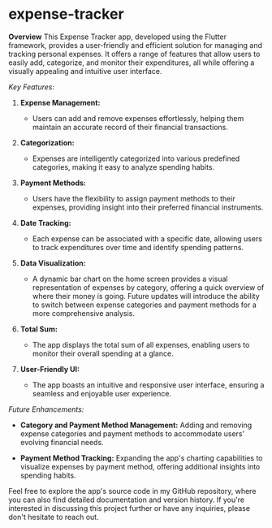 # expense-tracker
**Overview**
This Expense Tracker app, developed using the Flutter framework, provides a user-friendly and efficient solution for managing and tracking personal expenses. It offers a range of features that allow users to easily add, categorize, and monitor their expenditures, all while offering a visually appealing and intuitive user interface.

*Key Features:*

1. **Expense Management:**
   - Users can add and remove expenses effortlessly, helping them maintain an accurate record of their financial transactions.

2. **Categorization:**
   - Expenses are intelligently categorized into various predefined categories, making it easy to analyze spending habits.

3. **Payment Methods:**
   - Users have the flexibility to assign payment methods to their expenses, providing insight into their preferred financial instruments.

4. **Date Tracking:**
   - Each expense can be associated with a specific date, allowing users to track expenditures over time and identify spending patterns.

5. **Data Visualization:**
   - A dynamic bar chart on the home screen provides a visual representation of expenses by category, offering a quick overview of where their money is going. Future updates will introduce the ability to switch between expense categories and payment methods for a more comprehensive analysis.

6. **Total Sum:**
   - The app displays the total sum of all expenses, enabling users to monitor their overall spending at a glance.

7. **User-Friendly UI:**
   - The app boasts an intuitive and responsive user interface, ensuring a seamless and enjoyable user experience.

*Future Enhancements:*

- **Category and Payment Method Management:** Adding and removing expense categories and payment methods to accommodate users' evolving financial needs.

- **Payment Method Tracking:** Expanding the app's charting capabilities to visualize expenses by payment method, offering additional insights into spending habits.


Feel free to explore the app's source code in my GitHub repository, where you can also find detailed documentation and version history. If you're interested in discussing this project further or have any inquiries, please don't hesitate to reach out.

